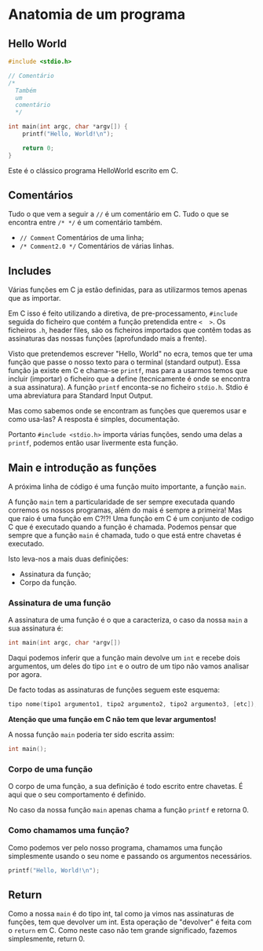 # Anatomia de um programa


## Hello World

```c
#include <stdio.h>

// Comentário
/*
  Também
  um
  comentário
  */

int main(int argc, char *argv[]) {
    printf("Hello, World!\n");

    return 0;
}
```
Este é o clássico programa HelloWorld escrito em C.

## Comentários

Tudo o que vem a seguir a `//` é um comentário em C. Tudo o que se encontra entre `/* */` é um comentário também.
  * `// Comment` Comentários de uma linha;
  * `/* Comment2.0 */` Comentários de várias linhas.

## Includes

Várias funções em C ja estão definidas, para as utilizarmos temos apenas que as importar.

Em C isso é feito utilizando a diretiva, de pre-processamento, `#include` seguida do ficheiro que contém a função pretendida entre  `<  >`.
Os ficheiros `.h`, header files, são os ficheiros importados que contêm todas as assinaturas das nossas funções (aprofundado mais a frente).

Visto que pretendemos escrever "Hello, World" no ecra, temos que ter uma função que passe o nosso texto para o terminal (standard output). Essa função ja existe em C e chama-se `printf`, mas para a usarmos temos que incluir (importar) o ficheiro que a define (tecnicamente é onde se encontra a sua assinatura). A função `printf` enconta-se no ficheiro `stdio.h`. Stdio é uma abreviatura para Standard Input Output.

Mas como sabemos onde se encontram as funções que queremos usar e como usa-las?
A resposta é simples, documentação.

Portanto `#include <stdio.h>` importa várias funções, sendo uma delas a `printf`, podemos então usar livermente esta função.


## Main e introdução as funções

A próxima linha de código é uma função muito importante, a função `main`.

A função `main` tem a particularidade de ser sempre executada quando corremos os nossos programas, além do mais é sempre a primeira!
Mas que raio é uma função em C?!?! Uma função em C é um conjunto de codigo C que é executado quando a função é chamada. Podemos pensar que sempre que a função `main` é chamada, tudo o que está entre chavetas é executado.

Isto leva-nos a mais duas definições:
  * Assinatura da função;
  * Corpo da função.

### Assinatura de uma função

A assinatura de uma função é o que a caracteriza, o caso da nossa `main` a sua assinatura é:
```c
int main(int argc, char *argv[])
```
Daqui podemos inferir que a função main devolve um `int` e recebe dois argumentos, um deles do tipo `int` e o outro de um tipo não vamos analisar por agora.

De facto todas as assinaturas de funções seguem este esquema:
```c
tipo nome(tipo1 argumento1, tipo2 argumento2, tipo2 argumento3, [etc]);
```
**Atenção que uma função em C não tem que levar argumentos!**

A nossa função `main` poderia ter sido escrita assim:
```c
int main();
```

### Corpo de uma função

O corpo de uma função, a sua definição é todo escrito entre chavetas. É aqui que o seu comportamento é definido.

No caso da nossa função `main` apenas chama a função `printf` e retorna 0.

### Como chamamos uma função?

Como podemos ver pelo nosso programa, chamamos uma função simplesmente usando o seu nome e passando os argumentos necessários.
```c
printf("Hello, World!\n");
```

## Return
Como a nossa `main` é do tipo int, tal como ja vimos nas assinaturas de funções, tem que devolver um int.
Esta operação de "devolver" é feita com o `return` em C. Como neste caso não tem grande significado, fazemos simplesmente, return 0.

